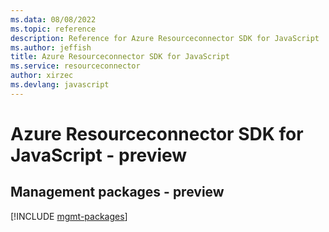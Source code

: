 ```yaml
---
ms.data: 08/08/2022
ms.topic: reference
description: Reference for Azure Resourceconnector SDK for JavaScript
ms.author: jeffish
title: Azure Resourceconnector SDK for JavaScript
ms.service: resourceconnector
author: xirzec
ms.devlang: javascript
---
```

# Azure Resourceconnector SDK for JavaScript - preview

## Management packages - preview
[!INCLUDE [mgmt-packages](resourceconnector-mgmt-index.md)]